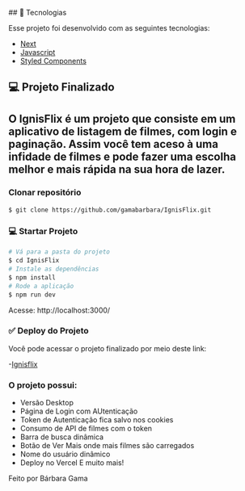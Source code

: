 <p align="center>
<img alt="IgnisFlix" src=".github/images/IgnisFlix.jpeg" width="200px">
</p>
## 🚀 Tecnologias

Esse projeto foi desenvolvido com as seguintes tecnologias:

- [Next](https://github.com/vercel/next.js)
- [Javascript](https://github.com/microsoft/Javascript)
- [Styled Components](https://github.com/styled-components/styled-components)

## 💻 Projeto Finalizado

O IgnisFlix é um projeto que consiste em um aplicativo de listagem de filmes, com login e paginação. Assim você tem aceso à uma infidade de filmes e pode fazer uma escolha melhor e mais rápida na sua hora de lazer.
---

### Clonar repositório
```bash
$ git clone https://github.com/gamabarbara/IgnisFlix.git
```

### 💻 Startar Projeto

```bash
# Vá para a pasta do projeto
$ cd IgnisFlix
# Instale as dependências
$ npm install
# Rode a aplicação
$ npm run dev
```
Acesse: http://localhost:3000/

### ✅ Deploy do Projeto

Você pode acessar o projeto finalizado por meio deste link:

-[Ignisflix](https://teste-next-navy.vercel.app/)

### O projeto possui:

- Versão Desktop
- Página de Login com AUtenticação
- Token de Autenticação fica salvo nos cookies
- Consumo de API de filmes com o token
- Barra de busca dinâmica
- Botão de Ver Mais onde mais filmes são carregados
- Nome do usuário dinâmico
- Deploy no Vercel
E muito mais! 

Feito por Bárbara Gama
